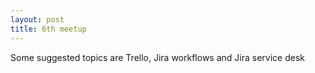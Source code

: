 ```yaml
---
layout: post
title: 6th meetup
---
```


Some suggested topics are Trello, Jira workflows and Jira service desk
